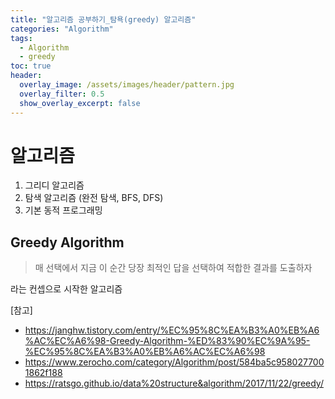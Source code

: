 ```yaml
---
title: "알고리즘 공부하기_탐욕(greedy) 알고리즘"
categories: "Algorithm"
tags:
  - Algorithm
  - greedy
toc: true
header:
  overlay_image: /assets/images/header/pattern.jpg
  overlay_filter: 0.5
  show_overlay_excerpt: false
---
```


# 알고리즘

1. 그리디 알고리즘
2. 탐색 알고리즘 (완전 탐색, BFS, DFS)
3. 기본 동적 프로그래밍

## Greedy Algorithm

> 매 선택에서 지금 이 순간 당장 최적인 답을 선택하여 적합한 결과를 도출하자

라는 컨셉으로 시작한 알고리즘



[참고]
- https://janghw.tistory.com/entry/%EC%95%8C%EA%B3%A0%EB%A6%AC%EC%A6%98-Greedy-Algorithm-%ED%83%90%EC%9A%95-%EC%95%8C%EA%B3%A0%EB%A6%AC%EC%A6%98
- https://www.zerocho.com/category/Algorithm/post/584ba5c9580277001862f188
- https://ratsgo.github.io/data%20structure&algorithm/2017/11/22/greedy/
